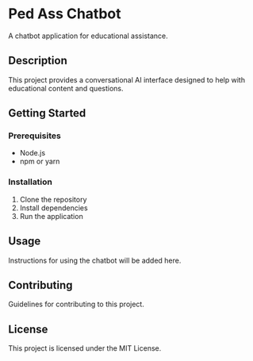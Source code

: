# Ped Ass Chatbot

A chatbot application for educational assistance.

## Description

This project provides a conversational AI interface designed to help with educational content and questions.

## Getting Started

### Prerequisites

- Node.js
- npm or yarn

### Installation

1. Clone the repository
2. Install dependencies
3. Run the application

## Usage

Instructions for using the chatbot will be added here.

## Contributing

Guidelines for contributing to this project.

## License

This project is licensed under the MIT License.